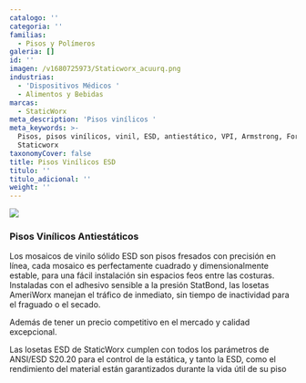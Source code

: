 ```yaml
---
catalogo: ''
categoria: ''
familias:
  - Pisos y Polímeros
galeria: []
id: ''
imagen: /v1680725973/Staticworx_acuurq.png
industrias:
  - 'Dispositivos Médicos '
  - Alimentos y Bebidas
marcas:
  - StaticWorx
meta_description: 'Pisos vinílicos '
meta_keywords: >-
  Pisos, pisos vinílicos, vinil, ESD, antiestático, VPI, Armstrong, Forbo,
  Staticworx
taxonomyCover: false
title: Pisos Vinílicos ESD
titulo: ''
titulo_adicional: ''
weight: ''
---
```

![](https://res.cloudinary.com/novatec/v1680725961/AmeriWorx-ESD-Vinyl-Tile-Classics-Collection_utmkvu.jpg)

### Pisos Vinílicos Antiestáticos

Los mosaicos de vinilo sólido ESD son pisos fresados con precisión en línea, cada mosaico es perfectamente cuadrado y dimensionalmente estable, para una fácil instalación sin espacios feos entre las costuras. Instaladas con el adhesivo sensible a la presión StatBond, las losetas AmeriWorx manejan el tráfico de inmediato, sin tiempo de inactividad para el fraguado o el secado.

Además de tener un precio competitivo en el mercado y calidad excepcional.

Las losetas ESD de StaticWorx cumplen con todos los parámetros de ANSI/ESD S20.20 para el control de la estática, y tanto la ESD, como el rendimiento del material están garantizados durante la vida útil de su piso